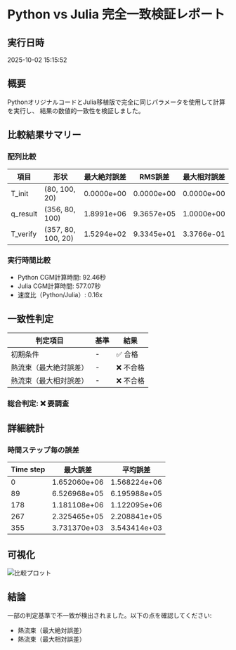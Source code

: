 # Python vs Julia 完全一致検証レポート

## 実行日時
2025-10-02 15:15:52

## 概要
PythonオリジナルコードとJulia移植版で完全に同じパラメータを使用して計算を実行し、
結果の数値的一致性を検証しました。

## 比較結果サマリー

### 配列比較

| 項目 | 形状 | 最大絶対誤差 | RMS誤差 | 最大相対誤差 |
|------|------|--------------|---------|-------------|
| T_init | (80, 100, 20) | 0.0000e+00 | 0.0000e+00 | 0.0000e+00 |
| q_result | (356, 80, 100) | 1.8991e+06 | 9.3657e+05 | 1.0000e+00 |
| T_verify | (357, 80, 100, 20) | 1.5294e+02 | 9.3345e+01 | 3.3766e-01 |

### 実行時間比較

- Python CGM計算時間: 92.46秒
- Julia CGM計算時間: 577.07秒
- 速度比（Python/Julia）: 0.16x

## 一致性判定

| 判定項目 | 基準 | 結果 |
|---------|------|------|
| 初期条件 | - | ✅ 合格 |
| 熱流束（最大絶対誤差） | - | ❌ 不合格 |
| 熱流束（最大相対誤差） | - | ❌ 不合格 |

### 総合判定: ❌ 要調査

## 詳細統計

### 時間ステップ毎の誤差

| Time step | 最大誤差 | 平均誤差 |
|-----------|----------|----------|
|   0 | 1.652060e+06 | 1.568224e+06 |
|  89 | 6.526968e+05 | 6.195988e+05 |
| 178 | 1.181108e+06 | 1.122095e+06 |
| 267 | 2.325465e+05 | 2.208841e+05 |
| 355 | 3.731370e+03 | 3.543414e+03 |

## 可視化

![比較プロット](comparison_plots.png)

## 結論

一部の判定基準で不一致が検出されました。以下の点を確認してください:

- 熱流束（最大絶対誤差）
- 熱流束（最大相対誤差）
